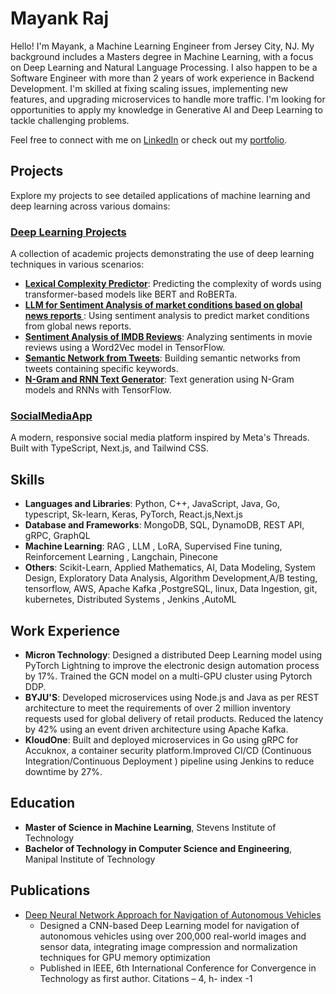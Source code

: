 # Mayank Raj

Hello! I'm Mayank, a Machine Learning Engineer from Jersey City, NJ. My background includes a Masters degree in Machine Learning, with a focus on Deep Learning and Natural Language Processing. I also happen to be a Software Engineer with more than 2 years of work experience in Backend Development. I'm skilled at fixing scaling issues, implementing new features, and upgrading microservices to handle more traffic. I'm looking for opportunities to apply my knowledge in Generative AI and Deep Learning to tackle challenging problems.

Feel free to connect with me on [LinkedIn](https://www.linkedin.com/in/mayank-raj77) or check out my [portfolio](https://mayank-raj37.netlify.app/).

## Projects
Explore my projects to see detailed applications of machine learning and deep learning across various domains:

### [Deep Learning Projects](https://github.com/mayank3aj3769/Machine-Learning-Projects.git)
A collection of academic projects demonstrating the use of deep learning techniques in various scenarios:

- **[Lexical Complexity Predictor](https://github.com/mayank3aj3769/Machine-Learning-Projects/tree/11548fc1881932d000cfa9ddf6e6635c7c999573/Lexical%20Complexity%20Score%20Predictor%20using%20a%20BERT%20Based%20model)**: Predicting the complexity of words using transformer-based models like BERT and RoBERTa.
- **[LLM for Sentiment Analysis of market conditions based on global news reports ](https://github.com/mayank3aj3769/Machine-Learning-Projects/blob/11548fc1881932d000cfa9ddf6e6635c7c999573/Sentiment%20Analysis%20of%20market%20conditions%20based%20on%20global%20news%20reports.ipynb)**: Using sentiment analysis to predict market conditions from global news reports.
- **[Sentiment Analysis of IMDB Reviews](https://github.com/mayank3aj3769/Machine-Learning-Projects/blob/11548fc1881932d000cfa9ddf6e6635c7c999573/Sentiment%20analysis%20of%20IMDB%20reviews%20using%20word2vec%20in%20np%20and%20tf.ipynb)**: Analyzing sentiments in movie reviews using a Word2Vec model in TensorFlow.
- **[Semantic Network from Tweets](https://github.com/mayank3aj3769/Machine-Learning-Projects/blob/11548fc1881932d000cfa9ddf6e6635c7c999573/Semantic%20Network%20based%20on%20tweets%20containing%20a%20keyword.ipynb)**: Building semantic networks from tweets containing specific keywords.
- **[N-Gram and RNN Text Generator](https://github.com/mayank3aj3769/Machine-Learning-Projects/blob/0929256462d91c0403d7a76708f8298510449b09/N-gram%20and%20RNN%20based%20language%20model%20for%20text%20generation.ipynb)**: Text generation using N-Gram models and RNNs with TensorFlow.
  
### [SocialMediaApp](https://thread-mraj.vercel.app/)
A modern, responsive social media platform inspired by Meta's Threads. Built with TypeScript, Next.js, and Tailwind CSS.

## Skills
- **Languages and Libraries**: Python, C++, JavaScript, Java, Go, typescript, Sk-learn, Keras, PyTorch, React.js,Next.js
- **Database and Frameworks**: MongoDB, SQL, DynamoDB, REST API, gRPC, GraphQL
- **Machine Learning**: RAG , LLM , LoRA, Supervised Fine tuning, Reinforcement Learning , Langchain, Pinecone
- **Others**: Scikit-Learn, Applied Mathematics, AI, Data Modeling, System Design, Exploratory Data Analysis, Algorithm Development,A/B testing, tensorflow, AWS, Apache Kafka ,PostgreSQL, linux, Data Ingestion, git, kubernetes, Distributed Systems , Jenkins ,AutoML

## Work Experience
- **Micron Technology**: Designed a distributed Deep Learning model using PyTorch Lightning to improve the electronic design automation process by 17%. Trained the GCN model on a multi-GPU cluster using Pytorch DDP.
- **BYJU'S**: Developed microservices using Node.js and Java as per REST architecture to meet the requirements of over 2 million inventory requests used for global delivery of retail products. Reduced the latency by 42% using an event driven architecture using Apache Kafka.
- **KloudOne**: Built and deployed microservices in Go using gRPC for Accuknox, a container security platform.Improved CI/CD (Continuous Integration/Continuous Deployment ) pipeline using Jenkins to reduce downtime by 27%.

## Education
- **Master of Science in Machine Learning**, Stevens Institute of Technology 
- **Bachelor of Technology in Computer Science and Engineering**, Manipal Institute of Technology

## Publications
- [Deep Neural Network Approach for Navigation of Autonomous Vehicles](https://ieeexplore.ieee.org/abstract/document/9418189)
  - Designed a CNN-based Deep Learning model for navigation of autonomous vehicles using over 200,000 real-world images and sensor data, integrating image compression and normalization techniques for GPU memory optimization
  - Published in IEEE, 6th International Conference for Convergence in Technology as first author. Citations – 4, h- index -1

